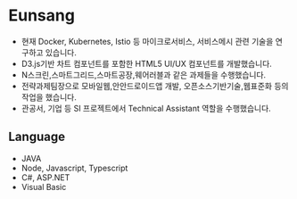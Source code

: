 # Eunsang 

* 현재 Docker, Kubernetes, Istio 등 마이크로서비스, 서비스메시 관련 기술을 연구하고 있습니다.
* D3.js기반 차트 컴포넌트를 포함한 HTML5 UI/UX 컴포넌트를 개발했습니다.
* N스크린,스마트그리드,스마트공장,웨어러블과 같은 과제들을 수행했습니다.
* 전략과제팀장으로 모바일웹,안안드로이드앱 개발, 오픈소스기반기술,웹표준화 등의 작업을 했습니다.
* 관공서, 기업 등 SI 프로젝트에서 Technical Assistant 역할을 수행했습니다.

## Language

* JAVA
* Node, Javascript, Typescript
* C#, ASP.NET
* Visual Basic
